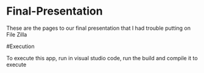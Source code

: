 # Final-Presentation

These are the pages to our final presentation that I had trouble putting on File Zilla

#Execution

To execute this app, run in visual studio code, run the build and compile it to execute
